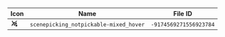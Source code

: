 | Icon | Name | File ID |
| ---  | ---  | ---     |
| ![](scenepicking_notpickable-mixed_hover.png) | `scenepicking_notpickable-mixed_hover` | `-9174569271556923784` |
